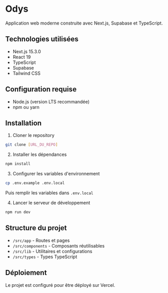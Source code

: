 # Odys

Application web moderne construite avec Next.js, Supabase et TypeScript.

## Technologies utilisées

- Next.js 15.3.0
- React 19
- TypeScript
- Supabase
- Tailwind CSS

## Configuration requise

- Node.js (version LTS recommandée)
- npm ou yarn

## Installation

1. Cloner le repository
```bash
git clone [URL_DU_REPO]
```

2. Installer les dépendances
```bash
npm install
```

3. Configurer les variables d'environnement
```bash
cp .env.example .env.local
```
Puis remplir les variables dans `.env.local`

4. Lancer le serveur de développement
```bash
npm run dev
```

## Structure du projet

- `/src/app` - Routes et pages
- `/src/components` - Composants réutilisables
- `/src/lib` - Utilitaires et configurations
- `/src/types` - Types TypeScript

## Déploiement

Le projet est configuré pour être déployé sur Vercel. 